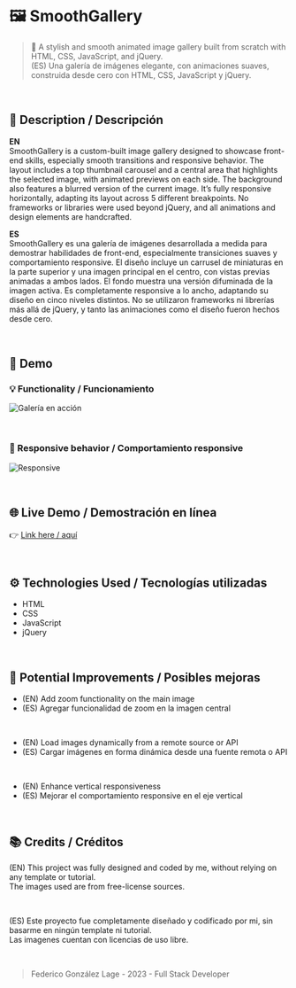 # 🖼️ SmoothGallery

> 🌟 A stylish and smooth animated image gallery built from scratch with HTML, CSS, JavaScript, and jQuery.  
> (ES) Una galería de imágenes elegante, con animaciones suaves, construida desde cero con HTML, CSS, JavaScript y jQuery.

<br>

## 📌 Description / Descripción

**EN**  
SmoothGallery is a custom-built image gallery designed to showcase front-end skills, especially smooth transitions and responsive behavior. The layout includes a top thumbnail carousel and a central area that highlights the selected image, with animated previews on each side. The background also features a blurred version of the current image. It’s fully responsive horizontally, adapting its layout across 5 different breakpoints. No frameworks or libraries were used beyond jQuery, and all animations and design elements are handcrafted.

**ES**  
SmoothGallery es una galería de imágenes desarrollada a medida para demostrar habilidades de front-end, especialmente transiciones suaves y comportamiento responsive. El diseño incluye un carrusel de miniaturas en la parte superior y una imagen principal en el centro, con vistas previas animadas a ambos lados. El fondo muestra una versión difuminada de la imagen activa. Es completamente responsive a lo ancho, adaptando su diseño en cinco niveles distintos. No se utilizaron frameworks ni librerías más allá de jQuery, y tanto las animaciones como el diseño fueron hechos desde cero.

<br>

## 🎥 Demo

### 💡 Functionality / Funcionamiento
![Galería en acción](./demo1.gif)

<br>

### 📱 Responsive behavior / Comportamiento responsive
![Responsive](./demo2.gif)

<br>

## 🌐 Live Demo / Demostración en línea

👉 [Link here / aquí](https://codenamecoffee.github.io/SmoothGallery)

<br>

## ⚙️ Technologies Used / Tecnologías utilizadas

* HTML
* CSS
* JavaScript
* jQuery

<br>

## 🧠 Potential Improvements / Posibles mejoras

* (EN) Add zoom functionality on the main image
* (ES) Agregar funcionalidad de zoom en la imagen central

<br>
  
* (EN) Load images dynamically from a remote source or API
* (ES) Cargar imágenes en forma dinámica desde una fuente remota o API

<br>

* (EN) Enhance vertical responsiveness
* (ES) Mejorar el comportamiento responsive en el eje vertical   

<br>

## 📚 Credits / Créditos

(EN) This project was fully designed and coded by me, without relying on any template or tutorial.   
The images used are from free-license sources.

<br>

(ES) Este proyecto fue completamente diseñado y codificado por mi, sin basarme en ningún template ni tutorial.   
Las imagenes cuentan con licencias de uso libre. 

<br>

> Federico González Lage - 2023 - Full Stack Developer
